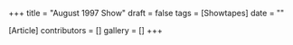 +++
title = "August 1997 Show"
draft = false
tags = [Showtapes]
date = ""

[Article]
contributors = []
gallery = []
+++